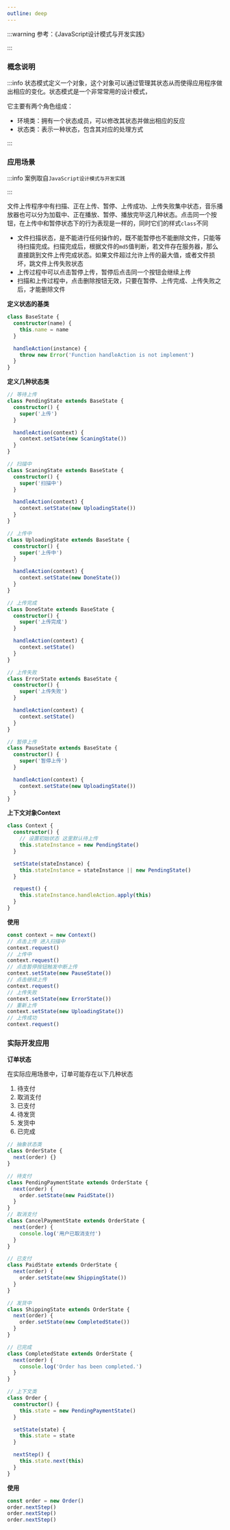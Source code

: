 ```yaml
---
outline: deep
---
```


:::warning 参考：《JavaScript设计模式与开发实践》

:::

### 概念说明

:::info 状态模式定义一个对象，这个对象可以通过管理其状态从而使得应用程序做出相应的变化。状态模式是一个非常常用的设计模式，

它主要有两个角色组成：

- 环境类：拥有一个状态成员，可以修改其状态并做出相应的反应
- 状态类：表示一种状态，包含其对应的处理方式

:::

### 应用场景

:::info 案例取自`JavaScript设计模式与开发实践`

:::

文件上传程序中有扫描、正在上传、暂停、上传成功、上传失败集中状态，音乐播放器也可以分为加载中、正在播放、暂停、播放完毕这几种状态。点击同一个按钮，在上传中和暂停状态下的行为表现是一样的，同时它们的样式`class`不同

- 文件扫描状态，是不能进行任何操作的，既不能暂停也不能删除文件，只能等待扫描完成。扫描完成后，根据文件的`md5`值判断，若文件存在服务器，那么直接跳到文件上传完成状态。如果文件超过允许上传的最大值，或者文件损坏，跳文件上传失败状态
- 上传过程中可以点击暂停上传，暂停后点击同一个按钮会继续上传
- 扫描和上传过程中，点击删除按钮无效，只要在暂停、上传完成、上传失败之后，才能删除文件

**定义状态的基类**

```typescript
class BaseState {
  constructor(name) {
    this.name = name
  }

  handleAction(instance) {
    throw new Error('Function handleAction is not implement')
  }
}
```

**定义几种状态类**

```typescript
// 等待上传
class PendingState extends BaseState {
  constructor() {
    super('上传')
  }

  handleAction(context) {
    context.setSate(new ScaningState())
  }
}

// 扫描中
class ScaningState extends BaseState {
  constructor() {
    super('扫描中')
  }

  handleAction(context) {
    context.setState(new UploadingState())
  }
}

// 上传中
class UploadingState extends BaseState {
  constructor() {
    super('上传中')
  }

  handleAction(context) {
    context.setState(new DoneState())
  }
}

// 上传完成
class DoneState extends BaseState {
  constructor() {
    super('上传完成')
  }

  handleAction(context) {
    context.setState()
  }
}

// 上传失败
class ErrorState extends BaseState {
  constructor() {
    super('上传失败')
  }

  handleAction(context) {
    context.setState()
  }
}

// 暂停上传
class PauseState extends BaseState {
  constructor() {
    super('暂停上传')
  }

  handleAction(context) {
    context.setState(new UploadingState())
  }
}
```

**上下文对象Context**

```typescript
class Context {
  constructor() {
    // 设置初始状态 这里默认待上传
    this.stateInstance = new PendingState()
  }

  setState(stateInstance) {
    this.stateInstance = stateInstance || new PendingState()
  }

  request() {
    this.stateInstance.handleAction.apply(this)
  }
}
```

**使用**

```typescript
const context = new Context()
// 点击上传 进入扫描中
context.request()
// 上传中
context.request()
// 点击暂停按钮触发中断上传
context.setState(new PauseState())
// 点击继续上传
context.request()
// 上传失败
context.setState(new ErrorState())
// 重新上传
context.setState(new UploadingState())
// 上传成功
context.request()
```

### 实际开发应用

**订单状态**

在实际应用场景中，订单可能存在以下几种状态

1. 待支付
2. 取消支付
3. 已支付
4. 待发货
5. 发货中
6. 已完成

```typescript
// 抽象状态类
class OrderState {
  next(order) {}
}

// 待支付
class PendingPaymentState extends OrderState {
  next(order) {
    order.setState(new PaidState())
  }
}
// 取消支付
class CancelPaymentState extends OrderState {
  next(order) {
    console.log('用户已取消支付')
  }
}

// 已支付
class PaidState extends OrderState {
  next(order) {
    order.setState(new ShippingState())
  }
}

// 发货中
class ShippingState extends OrderState {
  next(order) {
    order.setState(new CompletedState())
  }
}

// 已完成
class CompletedState extends OrderState {
  next(order) {
    console.log('Order has been completed.')
  }
}

// 上下文类
class Order {
  constructor() {
    this.state = new PendingPaymentState()
  }

  setState(state) {
    this.state = state
  }

  nextStep() {
    this.state.next(this)
  }
}
```

**使用**

```typescript
const order = new Order()
order.nextStep()
order.nextStep()
order.nextStep()
```

